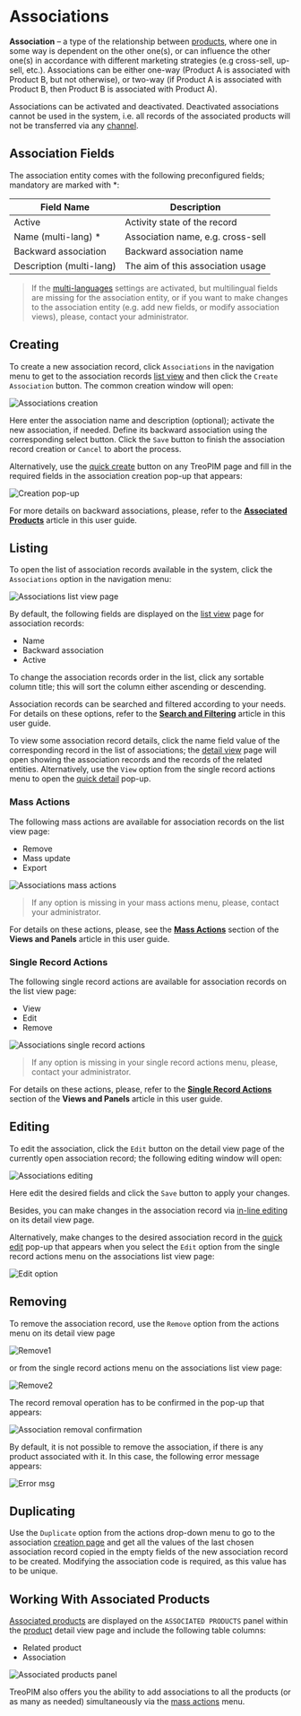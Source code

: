 # Associations

**Association** – a type of the relationship between [products](https://treopim.com/help/products), where one in some way is dependent on the other one(s), or can influence the other one(s) in accordance with different marketing strategies (e.g cross-sell, up-sell, etc.). Associations can be either one-way (Product A is associated with Product B, but not otherwise), or two-way (if Product A is associated with Product B, then Product B is associated with Product A).

Associations can be activated and deactivated. Deactivated associations cannot be used in the system, i.e. all records of the associated products will not be transferred via any [channel](https://treopim.com/help/channels).

## Association Fields

The association entity comes with the following preconfigured fields; mandatory are marked with *:

| **Field Name**           | **Description**                   |
|--------------------------|-----------------------------------|
| Active                   | Activity state of the record      |
| Name (multi-lang) *      | Association name, e.g. сross-sell |
| Backward association     | Backward association name         |
| Description (multi-lang) | The aim of this association usage |

> If the [multi-languages](https://treopim.com/store/multi-languages#module-configuration) settings are activated, but multilingual fields are missing for the association entity, or if you want to make changes to the association entity (e.g. add new fields, or modify association views), please, contact your administrator. 

## Creating

To create a new association record, click `Associations` in the navigation menu to get to the association records [list view](#listing) and then click the `Create Association` button. The common creation window will open:

![Associations creation](../../_assets/associations/associations-create.jpg)

Here enter the association name and description (optional); activate the new association, if needed. Define its backward association using the corresponding select button. Click the `Save` button to finish the association record creation or `Cancel` to abort the process.

Alternatively, use the [quick create](./user-interface.md#quick-create) button on any TreoPIM page and fill in the required fields in the association creation pop-up that appears:

![Creation pop-up](../../_assets/associations/creation-popup.jpg)

For more details on backward associations, please, refer to the [**Associated Products**](./associated-products.md) article in this user guide.

## Listing

To open the list of association records available in the system, click the `Associations` option in the navigation menu:

![Associations list view page](../../_assets/associations/associations-list-view.jpg)

By default, the following fields are displayed on the [list view](./views-and-panels.md#list-view) page for association records:
 - Name
 - Backward association
 - Active

To change the association records order in the list, click any sortable column title; this will sort the column either ascending or descending. 

Association records can be searched and filtered according to your needs. For details on these options, refer to the [**Search and Filtering**](./search-and-filtering.md) article in this user guide.

To view some association record details, click the name field value of the corresponding record in the list of associations; the [detail view](./views-and-panels.md#detail-view) page will open showing the association records and the records of the related entities. Alternatively, use the `View` option from the single record actions menu to open the [quick detail](./views-and-panels.md#quick-detail-view-small-detail-view) pop-up.

### Mass Actions

The following mass actions are available for association records on the list view page:
- Remove
- Mass update
- Export

![Associations mass actions](../../_assets/associations/associations-mass-actions.jpg)

> If any option is missing in your mass actions menu, please, contact your administrator.

For details on these actions, please, see the [**Mass Actions**](./views-and-panels.md#mass-actions) section of the **Views and Panels** article in this user guide.

### Single Record Actions

The following single record actions are available for association records on the list view page:
- View
- Edit
- Remove

![Associations single record actions](../../_assets/associations/associations-single-actions.jpg)

> If any option is missing in your single record actions menu, please, contact your administrator.

For details on these actions, please, refer to the [**Single Record Actions**](./views-and-panels.md#single-record-actions) section of the **Views and Panels** article in this user guide.

## Editing

To edit the association, click the `Edit` button on the detail view page of the currently open association record; the following editing window will open:

![Associations editing](../../_assets/associations/associations-edit.jpg)

Here edit the desired fields and click the `Save` button to apply your changes.

Besides, you can make changes in the association record via [in-line editing](./views-and-panels.md#in-line-editing) on its detail view page.

Alternatively, make changes to the desired association record in the [quick edit](./views-and-panels.md#quick-edit-view) pop-up that appears when you select the `Edit` option from the single record actions menu on the associations list view page:

![Edit option](../../_assets/associations/association-editing-popup.jpg)

## Removing

To remove the association record, use the `Remove` option from the actions menu on its detail view page

![Remove1](../../_assets/associations/remove-details.jpg)

or from the single record actions menu on the associations list view page:

![Remove2](../../_assets/associations/remove-list.jpg)

The record removal operation has to be confirmed in the pop-up that appears:

![Association removal confirmation](../../_assets/associations/association-remove-confirm.jpg)

By default, it is not possible to remove the association, if there is any product associated with it. In this case, the following error message appears:

![Error msg](../../_assets/associations/error-msg.jpg)

## Duplicating

Use the `Duplicate` option from the actions drop-down menu to go to the association [creation page](#creating) and get all the values of the last chosen association record copied in the empty fields of the new association record to be created. Modifying the association code is required, as this value has to be unique.

## Working With Associated Products

[Associated products](./associated-products.md) are displayed on the `ASSOCIATED PRODUCTS` panel within the [product](./products.md) detail view page and include the following table columns:

 - Related product
 - Association

![Associated products panel](../../_assets/associations/associated-products-panel.jpg)

TreoPIM also offers you the ability to add associations to all the products (or as many as needed) simultaneously via the [mass actions](./views-and-panels.md#mass-actions) menu.








